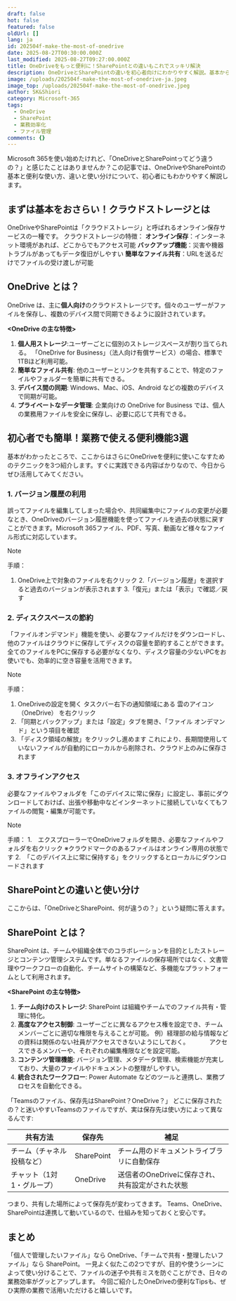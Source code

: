 ```yaml
---
draft: false
hot: false
featured: false
oldUrl: []
lang: ja
id: 202504f-make-the-most-of-onedrive
date: 2025-08-27T00:30:00.000Z
last_modified: 2025-08-27T09:27:00.000Z
title: OneDriveをもっと便利に！SharePointとの違いもこれでスッキリ解決
description: OneDriveとSharePointの違いを初心者向けにわかりやすく解説。基本から業務効率化の活用術までをまとめた実用ガイド。
image: /uploads/202504f-make-the-most-of-onedrive-ja.jpeg
image_top: /uploads/202504f-make-the-most-of-onedrive.jpeg
author: SK&Shiori
category: Microsoft-365
tags:
  - OneDrive
  - SharePoint
  - 業務効率化
  - ファイル管理
comments: {}
---
```

Microsoft 365を使い始めたけれど、「OneDriveとSharePointってどう違うの？」と感じたことはありませんか？この記事では、OneDriveやSharePointの基本と便利な使い方、違いと使い分けについて、初心者にもわかりやすく解説します。 

<!--more-->

## まずは基本をおさらい！クラウドストレージとは
OneDriveやSharePointは「クラウドストレージ」と呼ばれるオンライン保存サービスの一種です。 
クラウドストレージの特徴：
 **オンライン保存**：インターネット環境があれば、どこからでもアクセス可能 
 **バックアップ機能**：災害や機器トラブルがあってもデータ復旧がしやすい 
 **簡単なファイル共有**：URLを送るだけでファイルの受け渡しが可能 

## OneDrive とは？ 
OneDrive は、主に**個人向け**のクラウドストレージです。個々のユーザーがファイルを保存し、複数のデバイス間で同期できるように設計されています。 

**<OneDrive の主な特徴>**
1. **個人用ストレージ**:ユーザーごとに個別のストレージスペースが割り当てられる。 
「OneDrive for Business」（法人向け有償サービス）の場合、標準で1TBほど利用可能。 
2. **簡単なファイル共有**: 他のユーザーとリンクを共有することで、特定のファイルやフォルダーを簡単に共有できる。 
3. **デバイス間の同期**: Windows、Mac、iOS、Android などの複数のデバイスで同期が可能。 
4. **プライベートなデータ管理**: 企業向けの OneDrive for Business では、個人の業務用ファイルを安全に保存し、必要に応じて共有できる。

## 初心者でも簡単！業務で使える便利機能3選
基本がわかったところで、ここからはさらにOneDriveを便利に使いこなすためのテクニックを3つ紹介します。すぐに実践できる内容ばかりなので、今日からぜひ活用してみてください。 

### 1. バージョン履歴の利用 
誤ってファイルを編集してしまった場合や、共同編集中にファイルの変更が必要なとき、OneDriveのバージョン履歴機能を使ってファイルを過去の状態に戻すことができます。Microsoft 365ファイル、PDF、写真、動画など様々なファイル形式に対応しています。
> [!NOTE]
> 手順：
1. OneDrive上で対象のファイルを右クリック
2.「バージョン履歴」を選択すると過去のバージョンが表示されます
3.「復元」または「表示」で確認／戻す

### 2. ディスクスペースの節約
「ファイルオンデマンド」機能を使い、必要なファイルだけをダウンロードし、他のファイルはクラウドに保存してディスクの容量を節約することができます。全てのファイルをPCに保存する必要がなくなり、ディスク容量の少ないPCをお使いでも、効率的に空き容量を活用できます。
> [!NOTE]
> 手順：
1. OneDriveの設定を開く
タスクバー右下の通知領域にある 雲のアイコン（OneDrive） を右クリック
2. 「同期とバックアップ」または「設定」タブを開き、「ファイル オンデマンド」という項目を確認
3. 「ディスク領域の解放」をクリックし進めます
これにより、長期間使用していないファイルが自動的にローカルから削除され、クラウド上のみに保存されます

### 3. オフラインアクセス
必要なファイルやフォルダを「このデバイスに常に保存」に設定し、事前にダウンロードしておけば、出張や移動中などインターネットに接続していなくてもファイルの閲覧・編集が可能です。
> [!NOTE]
> 手順：
1.　エクスプローラーでOneDriveフォルダを開き、必要なファイルやフォルダを右クリック
※クラウドマークのあるファイルはオンライン専用の状態です
2.　「このデバイス上に常に保持する」をクリックするとローカルにダウンロードされます

## SharePointとの違いと使い分け
ここからは、「OneDriveとSharePoint、何が違うの？」という疑問に答えます。

## SharePoint とは？
SharePoint は、チームや組織全体でのコラボレーションを目的としたストレージとコンテンツ管理システムです。単なるファイルの保存場所ではなく、文書管理やワークフローの自動化、チームサイトの構築など、多機能なプラットフォームとして利用されます。

**<SharePoint の主な特徴>**
1.	**チーム向けのストレージ**: SharePoint は組織やチームでのファイル共有・管理に特化。
2.	**高度なアクセス制御**: ユーザーごとに異なるアクセス権を設定でき、チームメンバーごとに適切な権限を与えることが可能。
例）経理部の給与情報などの資料は関係のない社員がアクセスできないようにしておく。
　　　アクセスできるメンバーや、それぞれの編集権限などを設定可能。
3.	**コンテンツ管理機能**: バージョン管理、メタデータ管理、検索機能が充実しており、大量のファイルやドキュメントの整理がしやすい。
4.	**統合されたワークフロー**: Power Automate などのツールと連携し、業務プロセスを自動化できる。

「Teamsのファイル、保存先はSharePoint？OneDrive？」
どこに保存されたの？と迷いやすいTeamsのファイルですが、実は保存先は使い方によって異なるんです:

<table class="not-prose w-full text-sm">
  <thead>
    <tr>
      <th>共有方法</th>
      <th>保存先</th>
      <th>補足</th>
    </tr>
  </thead>
  <tbody>
    <tr>
      <td>チーム（チャネル投稿など）</td>
      <td>SharePoint</td>
      <td>チーム用のドキュメントライブラリに自動保存</td>
    </tr>
    <tr>
      <td>チャット（1対1・グループ）</td>
      <td>OneDrive</td>
      <td>送信者のOneDriveに保存され、共有設定がされた状態</td>
    </tr>
  </tbody>
</table>

つまり、共有した場所によって保存先が変わってきます。
Teams、OneDrive、SharePointは連携して動いているので、仕組みを知っておくと安心です。

## まとめ
「個人で管理したいファイル」なら OneDrive、「チームで共有・整理したいファイル」なら SharePoint。
一見よく似たこの2つですが、目的や使うシーンによって使い分けることで、ファイルの迷子や共有ミスを防ぐことができ、日々の業務効率がグッとアップします。
今回ご紹介したOneDriveの便利なTipsも、ぜひ実際の業務で活用いただけると嬉しいです。
